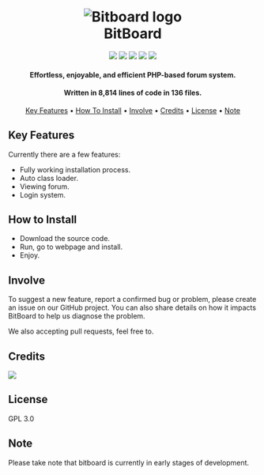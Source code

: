 <h1 align="center">
  <img src="https://i.imgur.com/COz9BVy.png" alt="Bitboard logo">
  <br>
  BitBoard
</h1>

<div align="center">
  <img src="https://img.shields.io/badge/License-GPL_3.0-green" />
  <img src="https://img.shields.io/badge/Language-PHP-blue" />
  <img src="https://img.shields.io/badge/Language-HTML-orange" />
  <img src="https://img.shields.io/badge/Language-JavaScript-yellow" />
  <img src="https://img.shields.io/badge/Language-CSS-blue" />
</div>

<h4 align="center">Effortless, enjoyable, and efficient PHP-based forum system.</h4>
<h4 align="center">Written in 8,814 lines of code in 136 files.</h4>

<p align="center">
  <a href="#key-features">Key Features</a> •
  <a href="#how-to-install">How To Install</a> •
  <a href="#involve">Involve</a> •
  <a href="#credits">Credits</a> •
  <a href="#license">License</a> •
  <a href="#note">Note</a>
</p>

## Key Features
Currently there are a few features:
- Fully working installation process.
- Auto class loader.
- Viewing forum.
- Login system.

## How to Install
- Download the source code.
- Run, go to webpage and install.
- Enjoy.

## Involve
To suggest a new feature, report a confirmed bug or problem, please create an issue on our GitHub project. You can also share details on how it impacts BitBoard to help us diagnose the problem.

We also accepting pull requests, feel free to.

## Credits
<a href="https://github.com/bit-paper/bitboard/graphs/contributors">
  <img src="https://contrib.rocks/image?repo=bit-paper/bitboard" />
</a>

## License
GPL 3.0

## Note
Please take note that bitboard is currently in early stages of development.